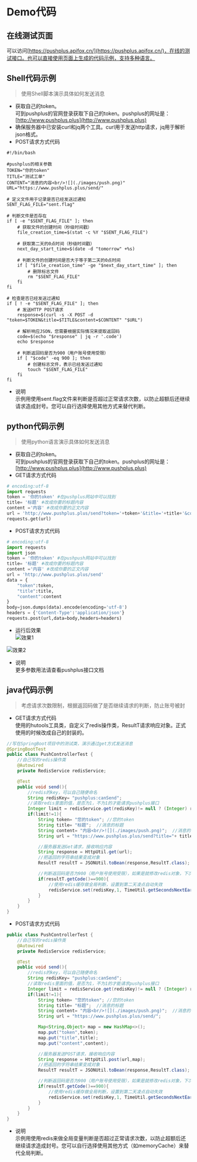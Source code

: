 # Demo代码

## 在线测试页面
可以访问[https://pushplus.apifox.cn/](https://pushplus.apifox.cn/)，在线的测试接口。也可以直接使用页面上生成的代码示例，支持多种语言。

## Shell代码示例
> 使用Shell脚本演示具体如何发送消息

- 获取自己的token。\
可到pushplus的官网登录获取下自己的token。pushplus的网址是：[http://www.pushplus.plus](http://www.pushplus.plus)
- 确保服务器中已安装curl和jq两个工具。curl用于发送http请求，jq用于解析json格式。
- POST请求方式代码

```shell
#!/bin/bash

#pushplus的相关参数
TOKEN="你的token"
TITLE="测试工单"
CONTENT="消息的内容<br/>![](./images/push.png)"
URL="https://www.pushplus.plus/send/"

# 定义文件用于记录是否已经发送过通知
SENT_FLAG_FILE="sent.flag"

# 判断文件是否存在
if [ -e "$SENT_FLAG_FILE" ]; then
    # 获取文件的创建时间（秒级时间戳）
    file_creation_time=$(stat -c %Y "$SENT_FLAG_FILE")

    # 获取第二天的0点时间（秒级时间戳）
    next_day_start_time=$(date -d "tomorrow" +%s)

    # 判断文件的创建时间是否大于等于第二天的0点时间
    if [ "$file_creation_time" -ge "$next_day_start_time" ]; then
        # 删除标志文件
        rm "$SENT_FLAG_FILE"
    fi
fi

# 检查是否已经发送过通知
if [ ! -e "$SENT_FLAG_FILE" ]; then
    # 发送HTTP POST请求
    response=$(curl -s -X POST -d "token=$TOKEN&title=$TITLE&content=$CONTENT" "$URL")

    # 解析响应JSON，您需要根据实际情况来提取返回码
    code=$(echo "$response" | jq -r '.code')
    echo $response

    # 判断返回码是否为900（用户账号使用受限）
    if [ "$code" -eq 900 ]; then
        # 创建标志文件，表示已经发送过通知
        touch "$SENT_FLAG_FILE"
    fi
fi
```
- 说明\
示例用使用sent.flag文件来判断是否超过正常请求次数，以防止超额后还继续请求造成封号。您可以自行选择使用其他方式来替代判断。

## python代码示例
> 使用python语言演示具体如何发送消息

- 获取自己的token。\
可到pushplus的官网登录获取下自己的token。pushplus的网址是：[http://www.pushplus.plus](http://www.pushplus.plus)
- GET请求方式代码
```python
# encoding:utf-8
import requests
token = '你的token' #在pushplus网站中可以找到
title= '标题' #改成你要的标题内容
content ='内容' #改成你要的正文内容
url = 'http://www.pushplus.plus/send?token='+token+'&title='+title+'&content='+content
requests.get(url)

```


- POST请求方式代码

```python
# encoding:utf-8
import requests
import json
token = '你的token' #在pushpush网站中可以找到
title= '标题' #改成你要的标题内容
content ='内容' #改成你要的正文内容
url = 'http://www.pushplus.plus/send'
data = {
    "token":token,
    "title":title,
    "content":content
}
body=json.dumps(data).encode(encoding='utf-8')
headers = {'Content-Type':'application/json'}
requests.post(url,data=body,headers=headers)
```

- 运行后效果\
![效果1](./images/message.jpg)

![效果2](./images/message2.jpg)

- 说明\
更多参数用法请查看pushplus接口文档

## java代码示例
> 考虑请求次数限制，根据返回码做了是否继续请求的判断，防止账号被封

- GET请求方式代码\
使用的hutools工具类，自定义了redis操作类，ResultT请求响应对象。正式使用的时候改成自己的封装的。

```java
//写在SpringBoot项目中的测试类，演示通过get方式发送消息
@SpringBootTest
public class PushControllerTest {
    //自己写的redis操作类
    @Autowired
    private RedisService redisService;

    @Test
    public void send(){
        //redis的key，可以自己随便命名
        String redisKey= "pushplus:canSend";
        //读取redis里面的值，是否为1，不为1的才能请求pushplus接口
        Integer limit = redisService.get(redisKey)!= null ? (Integer) redisService.get(redisKey):0;
        if(limit!=1){
            String token= "您的token"; //您的token
            String title= "标题";  //消息的标题
            String content= "内容<br/>![](./images/push.png)";  //消息的内容,包含文字、换行和图片
            String url = "https://www.pushplus.plus/send?title="+ title +"&content="+ content +"&token=" + token;

            //服务器发送Get请求，接收响应内容
            String response = HttpUtil.get(url);
            //把返回的字符串结果变成对象
            ResultT resultT = JSONUtil.toBean(response,ResultT.class);

            //判断返回码是否为900（用户账号使用受限），如果是就修改redis对象，下次请求不在发送
            if(resultT.getCode()==900){
                //使用redis缓存做全局判断，设置到第二天凌点自动失效
                redisService.set(redisKey,1, TimeUtil.getSecondsNextEarlyMorning());
            }
        }
    }
}
```

- POST请求方式代码
```java
public class PushControllerTest {
    //自己写的redis操作类
    @Autowired
    private RedisService redisService;

    @Test
    public void send(){
        //redis的key，可以自己随便命名
        String redisKey= "pushplus:canSend";
        //读取redis里面的值，是否为1，不为1的才能请求pushplus接口
        Integer limit = redisService.get(redisKey)!= null ? (Integer) redisService.get(redisKey):0;
        if(limit!=1){
            String token= "您的token"; //您的token
            String title= "标题";  //消息的标题
            String content= "内容<br/>![](./images/push.png)";  //消息的内容
            String url = "https://www.pushplus.plus/send/";

            Map<String,Object> map = new HashMap<>();
            map.put("token",token);
            map.put("title",title);
            map.put("content",content);

            //服务器发送POST请求，接收响应内容
            String response = HttpUtil.post(url,map);
            //把返回的字符串结果变成对象
            ResultT resultT = JSONUtil.toBean(response,ResultT.class);

            //判断返回码是否为900（用户账号使用受限），如果是就修改redis对象，下次请求不在发送
            if(resultT.getCode()==900){
                //使用redis缓存做全局判断，设置到第二天凌点自动失效
                redisService.set(redisKey,1, TimeUtil.getSecondsNextEarlyMorning());
            }
        }
    }
}

```

- 说明\
示例用使用redis来做全局变量判断是否超过正常请求次数，以防止超额后还继续请求造成封号。您可以自行选择使用其他方式（如memoryCache）来替代全局判断。